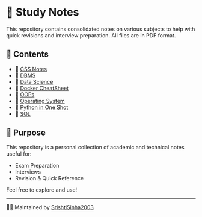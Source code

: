 # 📘 Study Notes

This repository contains consolidated notes on various subjects to help with quick revisions and interview preparation. All files are in PDF format.

## 📂 Contents

- 📄 [CSS Notes](CSS%20Notes.pdf)
- 📄 [DBMS](DBMS.pdf)
- 📄 [Data Science](Data%20Science%20.pdf)
- 📄 [Docker CheatSheet](Docker%20CheatSheet.pdf)
- 📄 [OOPs](OOPs.pdf)
- 📄 [Operating System](Operating%20System%20Notes.pdf)
- 📄 [Python in One Shot](Python%20in%20One%20Shot.pdf)
- 📄 [SQL](SQL.pdf)

## 📌 Purpose

This repository is a personal collection of academic and technical notes useful for:

- Exam Preparation  
- Interviews  
- Revision & Quick Reference

Feel free to explore and use!

---

👩‍💻 Maintained by [SrishtiSinha2003](https://github.com/SrishtiSinha2003)
